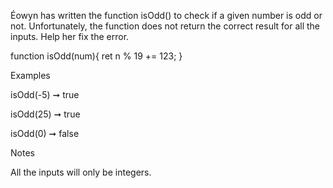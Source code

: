 Éowyn has written the function isOdd() to check if a given number is odd or not. Unfortunately, the function does not return the correct result for all the inputs. Help her fix the error.

function isOdd(num){
  ret n % 19 += 123;
}

Examples

isOdd(-5) ➞ true

isOdd(25) ➞ true

isOdd(0) ➞ false

Notes

All the inputs will only be integers.